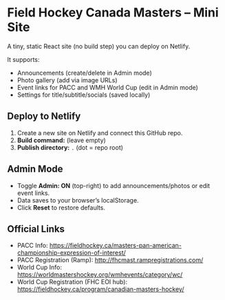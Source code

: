 # Field Hockey Canada Masters – Mini Site

A tiny, static React site (no build step) you can deploy on Netlify.

It supports:

- Announcements (create/delete in Admin mode)
- Photo gallery (add via image URLs)
- Event links for PACC and WMH World Cup (edit in Admin mode)
- Settings for title/subtitle/socials (saved locally)

## Deploy to Netlify

1. Create a new site on Netlify and connect this GitHub repo.
2. **Build command:** (leave empty)
3. **Publish directory:** `.` (dot = repo root)

## Admin Mode

- Toggle **Admin: ON** (top-right) to add announcements/photos or edit event links.
- Data saves to your browser’s localStorage.
- Click **Reset** to restore defaults.

## Official Links

- PACC Info: https://fieldhockey.ca/masters-pan-american-championship-expression-of-interest/
- PACC Registration (Ramp): http://fhcmast.rampregistrations.com/
- World Cup Info: https://worldmastershockey.org/wmhevents/category/wc/
- World Cup Registration (FHC EOI hub): https://fieldhockey.ca/program/canadian-masters-hockey/
